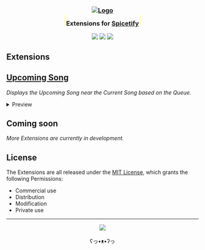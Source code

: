 <h3 align="center">
	<a href="https://github.com/NeverRestDev"><img src="https://avatars.githubusercontent.com/u/148334528?s=400" width="200" alt="Logo"/><br/></a>
    <img src="data:image/png;base64,iVBORw0KGgoAAAANSUhEUgAAAAEAAAAeCAYAAADtlXTHAAAAEElEQVR42mP8/5+hnnGwEQAPCErFdht2SwAAAABJRU5ErkJggg==" height="30"/>
	Extensions for <a href="https://github.com/spicetify/spicetify-cli">Spicetify</a>
    <img src="data:image/png;base64,iVBORw0KGgoAAAANSUhEUgAAAAEAAAAeCAYAAADtlXTHAAAAEElEQVR42mP8/5+hnnGwEQAPCErFdht2SwAAAABJRU5ErkJggg==" height="30"/>
</h3>

<p align="center">
    <a href="https://github.com/fl3xm3ist3r/spicetify-extensions/stargazers"><img src="https://img.shields.io/github/stars/fl3xm3ist3r/spicetify-extensions?colorA=363a4f&colorB=ffd88f&style=for-the-badge"/></a>
    <a href="https://github.com/fl3xm3ist3r/spicetify-extensions/issues"><img src="https://img.shields.io/github/issues/fl3xm3ist3r/spicetify-extensions?colorA=363a4f&colorB=b2aaff&style=for-the-badge"/></a>
    <a href="https://github.com/fl3xm3ist3r/spicetify-extensions/contributors"><img src="https://img.shields.io/github/contributors/fl3xm3ist3r/spicetify-extensions?colorA=363a4f&colorB=c5ffb1&style=for-the-badge"/></a>
</p>

## Extensions

## [Upcoming Song](https://github.com/fl3xm3ist3r/spicetify-extensions/blob/master/upcomingSong/README.md)

_Displays the Upcoming Song near the Current Song based on the Queue._

<details>
<summary>Preview</summary>
<picture><img src="https://raw.githubusercontent.com/fl3xm3ist3r/spicetify-extensions/master/upcomingSong/preview.png" height="300" width="300" alt="Upcoming Song Preview"/></picture>
</details>

## Coming soon

_More Extensions are currently in development._

## License

The Extensions are all released under the [MIT License](https://github.com/fl3xm3ist3r/spicetify-extensions/blob/master/LICENSE), which grants the following Permissions:

- Commercial use
- Distribution
- Modification
- Private use

<hr>
<p align="center"><a href="https://github.com/fl3xm3ist3r/spicetify-extensions/blob/master/LICENSE"><img src="https://img.shields.io/static/v1.svg?label=License&message=MIT&colorA=363a4f&colorB=b2aaff&style=for-the-badge"/></a></p>

<p align="center">ʕ⁠っ⁠•⁠ᴥ⁠•⁠ʔ⁠っ</p>

